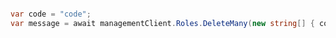 ```python

```

```csharp
var code = "code";
var message = await managementClient.Roles.DeleteMany(new string[] { code });
```
